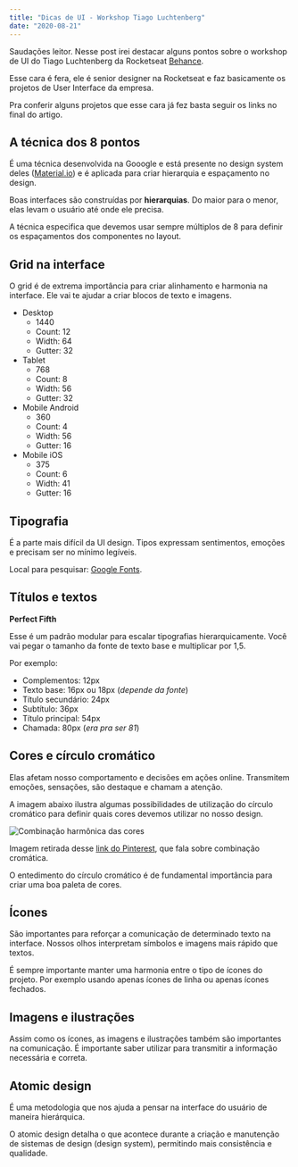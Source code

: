 ```yaml
---
title: "Dicas de UI - Workshop Tiago Luchtenberg"
date: "2020-08-21"
---
```


Saudações leitor. Nesse post irei destacar alguns pontos sobre o workshop de UI do Tiago Luchtenberg da Rocketseat [Behance](https://www.behance.net/tiagoluchtenberg/moodboards).

Esse cara é fera, ele é senior designer na Rocketseat e faz basicamente os projetos de User Interface da empresa.

Pra conferir alguns projetos que esse cara já fez basta seguir os links no final do artigo.

## A técnica dos 8 pontos

É uma técnica desenvolvida na Gooogle e está presente no design system deles ([Material.io](https://material.io/)) e é aplicada para criar hierarquia e espaçamento no design.

Boas interfaces são construídas por **hierarquias**. Do maior para o menor, elas levam o usuário até onde ele precisa.

A técnica especifica que devemos usar sempre múltiplos de 8 para definir os espaçamentos dos componentes no layout.

## Grid na interface

O grid é de extrema importância para criar alinhamento e harmonia na interface. Ele vai te ajudar a criar blocos de texto e imagens.

* Desktop
  * 1440
  * Count: 12
  * Width: 64
  * Gutter: 32
* Tablet
  * 768
  * Count: 8
  * Width: 56
  * Gutter: 32
* Mobile Android
  * 360
  * Count: 4
  * Width: 56
  * Gutter: 16
* Mobile iOS
  * 375
  * Count: 6
  * Width: 41
  * Gutter: 16

## Tipografia

É a parte mais difícil da UI design. Tipos expressam sentimentos, emoções e precisam ser no mínimo legíveis.

Local para pesquisar: [Google Fonts](https://fonts.google.com/).

## Títulos e textos

**Perfect Fifth**

Esse é um padrão modular para escalar tipografias hierarquicamente. Você vai pegar o tamanho da fonte de texto base e multiplicar por 1,5.

Por exemplo:
* Complementos: 12px
* Texto base: 16px ou 18px (*depende da fonte*)
* Título secundário: 24px
* Subtítulo: 36px
* Título principal: 54px
* Chamada: 80px (*era pra ser 81*)

## Cores e círculo cromático

Elas afetam nosso comportamento e decisões em ações online. Transmitem emoções, sensações, são destaque e chamam a atenção.

A imagem abaixo ilustra algumas possibilidades de utilização do círculo cromático para definir quais cores devemos utilizar no nosso design.

![Combinação harmônica das cores](/post-images/dicas-de-ui-tiago-luchtenberg/Circulo_cromatico.jpg "Combinação harmônica das cores")

Imagem retirada desse [link do Pinterest](https://br.pinterest.com/pin/150870656251690468/), que fala sobre combinação cromática.

O entedimento do círculo cromático é de fundamental importância para criar uma boa paleta de cores.

## Ícones

São importantes para reforçar a comunicação de determinado texto na interface. Nossos olhos interpretam símbolos e imagens mais rápido que textos.

É sempre importante manter uma harmonia entre o tipo de ícones do projeto. Por exemplo usando apenas ícones de linha ou apenas ícones fechados.

## Imagens e ilustrações

Assim como os ícones, as imagens e ilustrações também são importantes na comunicação. É importante saber utilizar para transmitir a informação necessária e correta.

## Atomic design

É uma metodologia que nos ajuda a pensar na interface do usuário de maneira hierárquica.

O atomic design detalha o que acontece durante a criação e manutenção de sistemas de design (design system), permitindo mais consistência e qualidade.